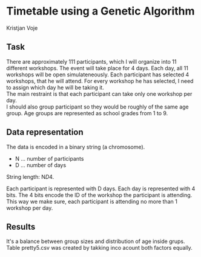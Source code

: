 # Timetable using a Genetic Algorithm
Kristjan Voje

## Task
There are approximately 111 participants, which I will organize into 11 different workshops. The event will take place for 4 days. Each day, all 11 workshops will be open simulateneously. Each participant has selected 4 workshops, that he will attend. For every workshop he has selected, I need to assign which day he will be taking it.  
The main restraint is that each participant can take only one workshop per day.  
I should also group participant so they would be roughly of the same age group. Age groups are represented as school grades from 1 to 9.

## Data representation
The data is encoded in a binary string (a chromosome).  
* N ... number of participants
* D ... number of days  

String length: N*D*4.

Each participant is represented with D days. Each day is represented with 4 bits. The 4 bits encode the ID of the workshop the participant is attending. This way we make sure, each participant is attending no more than 1 workshop per day.

## Results
It's a balance between group sizes and distribution of age inside grups. Table pretty5.csv was created by takking inco acount both factors equally.

